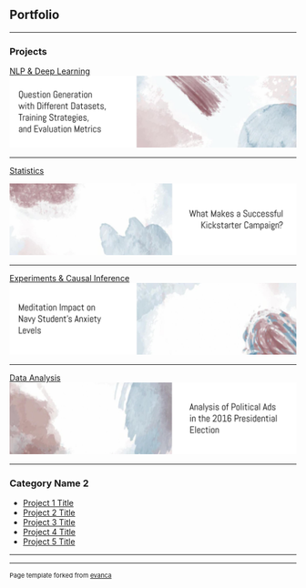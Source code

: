 ## Portfolio

---

### Projects 

[NLP & Deep Learning](/projects/nlp/qg_project_page)
<img src="images/nlp.jpg?raw=true"/>

---
[Statistics](/projects/statistics/statistics_project_page)
<!-- (/pdf/sample_presentation.pdf) -->
<img src="images/stats.jpg?raw=true"/>

---
[Experiments & Causal Inference](/sample_page)
<img src="images/experiment.jpg?raw=true"/>

---
[Data Analysis](http://example.com/)
<img src="images/analysis.jpg?raw=true"/>

---

### Category Name 2

- [Project 1 Title](http://example.com/)
- [Project 2 Title](http://example.com/)
- [Project 3 Title](http://example.com/)
- [Project 4 Title](http://example.com/)
- [Project 5 Title](http://example.com/)

---




---
<p style="font-size:11px">Page template forked from <a href="https://github.com/evanca/quick-portfolio">evanca</a></p>
<!-- Remove above link if you don't want to attibute -->
